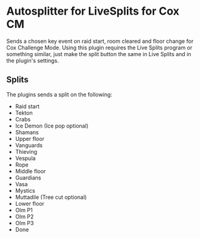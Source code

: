 # Autosplitter for LiveSplits for Cox CM

Sends a chosen key event on raid start, room cleared and floor change for Cox Challenge Mode.
Using this plugin requires the Live Splits program or something similar, just make the split button the same in Live Splits and in the plugin's settings.

## Splits
The plugins sends a split on the following:

- Raid start
- Tekton
- Crabs
- Ice Demon (Ice pop optional)
- Shamans
- Upper floor
- Vanguards
- Thieving
- Vespula
- Rope
- Middle floor
- Guardians
- Vasa
- Mystics
- Muttadile (Tree cut optional)
- Lower floor
- Olm P1
- Olm P2
- Olm P3
- Done

